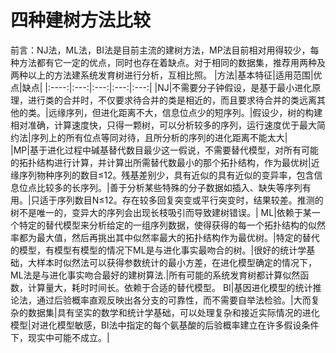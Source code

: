 # 四种建树方法比较
前言：NJ法，ML法，BI法是目前主流的建树方法，MP法目前相对用得较少，每种方法都有它一定的优点，同时也存在着缺点。对于相同的数据集，推荐用两种及两种以上的方法建系统发育树进行分析，互相比照。
|方法|基本特征|适用范围|优点|缺点|
|:----:|:---:|:---:|:---:|:---:|
|NJ|不需要分子钟假设，是基于最小进化原理，进行类的合并时，不仅要求待合并的类是相近的，而且要求待合并的类远离其他的类。|远缘序列，但进化距离不大，信息位点少的短序列。|假设少，树的构建相对准确，计算速度快，只得一颗树，可以分析较多的序列，运行速度优于最大简约法|序列上的所有位点等同对待，且所分析的序列的进化距离不能太大|				
|MP|基于进化过程中碱基替代数目最少这一假说，不需要替代模型，对所有可能的拓扑结构进行计算，并计算出所需替代数最小的那个拓扑结构，作为最优树|近缘序列物种序列的数目≤12。残基差别少，具有近似的具有近似的变异率，包含信息位点比较多的长序列。|善于分析某些特殊的分子数据如插入、缺失等序列有用。|只适于序列数目N≤12。存在较多回复突变或平行突变时，结果较差。推测的树不是唯一的，变异大的序列会出现长枝吸引而导致建树错误。|
ML|依赖于某一个特定的替代模型来分析给定的一组序列数据，使得获得的每一个拓扑结构的似然率都为最大值，然后再挑出其中似然率最大的拓扑结构作为最优树。|特定的替代的模型，有模型有模型的情况下ML是与进化事实最吻合的树。|很好的统计学基础，大样本时似然法可以获得参数统计的最小方差，在进化模型确定的情况下，ML法是与进化事实吻合最好的建树算法.|所有可能的系统发育树都计算似然函数，计算量大，耗时时间长。依赖于合适的替代模型。
BI|基因进化模型的统计推论法，通过后验概率直观反映出各分支的可靠性，而不需要自举法检验。|大而复杂的数据集|具有坚实的数学和统计学基础，可以处理复杂和接近实际情况的进化模型|对进化模型敏感，BI法中指定的每个氨基酸的后验概率建立在许多假设条件下，现实中可能不成立。|
